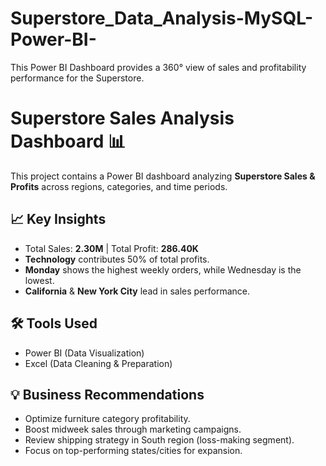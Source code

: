 # Superstore_Data_Analysis-MySQL-Power-BI-
This Power BI Dashboard provides a 360° view of sales and profitability performance for the Superstore.

# Superstore Sales Analysis Dashboard 📊

This project contains a Power BI dashboard analyzing **Superstore Sales & Profits** across regions, categories, and time periods.

## 📈 Key Insights
- Total Sales: **2.30M** | Total Profit: **286.40K**
- **Technology** contributes 50% of total profits.
- **Monday** shows the highest weekly orders, while Wednesday is the lowest.
- **California** & **New York City** lead in sales performance.

## 🛠 Tools Used
- Power BI (Data Visualization)
- Excel (Data Cleaning & Preparation)

## 💡 Business Recommendations
- Optimize furniture category profitability.
- Boost midweek sales through marketing campaigns.
- Review shipping strategy in South region (loss-making segment).
- Focus on top-performing states/cities for expansion.
